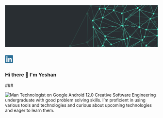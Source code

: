 # [![Yeshan Gunawardana header](./images/wallpaper1.png)](#)

<div style="display: 'flex', flex-direction: 'column', justify-content: 'center'">
<a href="https://www.linkedin.com/in/yeshan-gunawardana-2535131a9/"><img height="30" src="./images/linkedin.png?raw=true"></a>
</div>

### Hi there 👋 I'm Yeshan

###<p> <span><img src="https://emojipedia-us.s3.dualstack.us-west-1.amazonaws.com/thumbs/120/google/298/man-technologist_1f468-200d-1f4bb.png" srcset="https://emojipedia-us.s3.dualstack.us-west-1.amazonaws.com/thumbs/240/google/298/man-technologist_1f468-200d-1f4bb.png 2x" alt="Man Technologist on Google Android 12.0" width="30" height="30"></span>
Creative Software Engineering undergraduate with good problem solving skills. I’m proficient in using various tools and technologies and curious about upcoming technologies and eager to learn them.</p>

<!--
Here are some ideas to get you started:
- 🔭 I’m currently working on ...
- 🌱 I’m currently learning ...
- 👯 I’m looking to collaborate on ...
- 🤔 I’m looking for help with ...
- 💬 Ask me about ...
- 📫 How to reach me: ...
- 😄 Pronouns: ...
- ⚡ Fun fact: ...
-->
